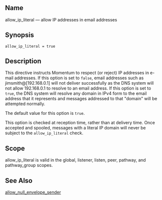 <a name="conf.ref.allow_ip_literal"></a>
## Name

allow_ip_literal — allow IP addresses in email addresses

## Synopsis

`allow_ip_literal = true`

<a name="idp23493760"></a>
## Description

This directive instructs Momentum to respect (or reject) IP addresses in e-mail addresses. If this option is set to `false`, email addresses such as jimsmith@[192.168.0.1] will not deliver successfully as the DNS system will not allow 192.168.0.1 to resolve to an email address. If this option is set to `true`, the DNS system will resolve any domain in IPv4 form to the email address that it represents and messages addressed to that "domain" will be attempted normally.

The default value for this option is `true`.

This option is checked at reception time, rather than at delivery time. Once accepted and spooled, messages with a literal IP domain will never be subject to the `allow_ip_literal` check.

<a name="idp23498832"></a>
## Scope

allow_ip_literal is valid in the global, listener, listen, peer, pathway, and pathway_group scopes.

<a name="idp23500720"></a>
## See Also

[allow_null_envelope_sender](conf.ref.allow_null_envelope_sender.php "allow_null_envelope_sender")
